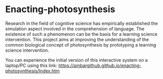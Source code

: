 # Enacting-photosynthesis

Research in the field of cognitive science has empirically established the simulation aspect involved in the comprehension of language. The existence of such a phenomenon can be the basis for a learning science intervention. 
This project aims at improving the understanding of the common biological concept of photosynthesis by prototyping a learning science intervention. 

You can experience the initial version of this interactive system on a laptop/PC using this link: https://ambargithub.github.io/enacting-photosynthesis/Index.htm
